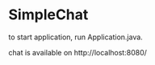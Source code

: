 # SimpleChat
to start application, run Application.java.

chat is available on http://localhost:8080/

